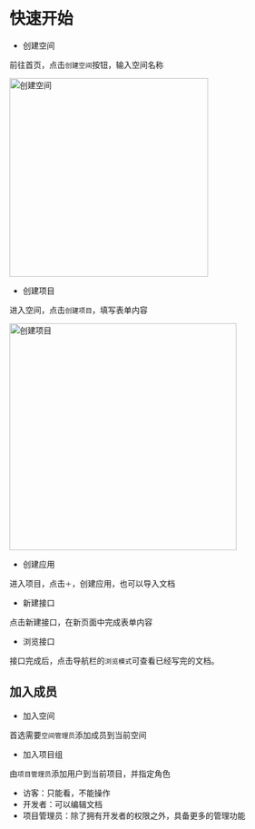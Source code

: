 # 快速开始


- 创建空间

前往首页，点击`创建空间`按钮，输入空间名称

<img src="/static/help/images/create_space.png" style="height: 350px" title="创建空间" />

- 创建项目

进入空间，点击`创建项目`，填写表单内容

<img src="/static/help/images/create_project.png" style="height: 400px" title="创建项目" />

- 创建应用

进入项目，点击`＋`，创建应用，也可以导入文档

- 新建接口

点击新建接口，在新页面中完成表单内容

- 浏览接口

接口完成后，点击导航栏的`浏览模式`可查看已经写完的文档。

## 加入成员

- 加入空间

首选需要`空间管理员`添加成员到当前空间

- 加入项目组

由`项目管理员`添加用户到当前项目，并指定角色

- 访客：只能看，不能操作
- 开发者：可以编辑文档
- 项目管理员：除了拥有开发者的权限之外，具备更多的管理功能





